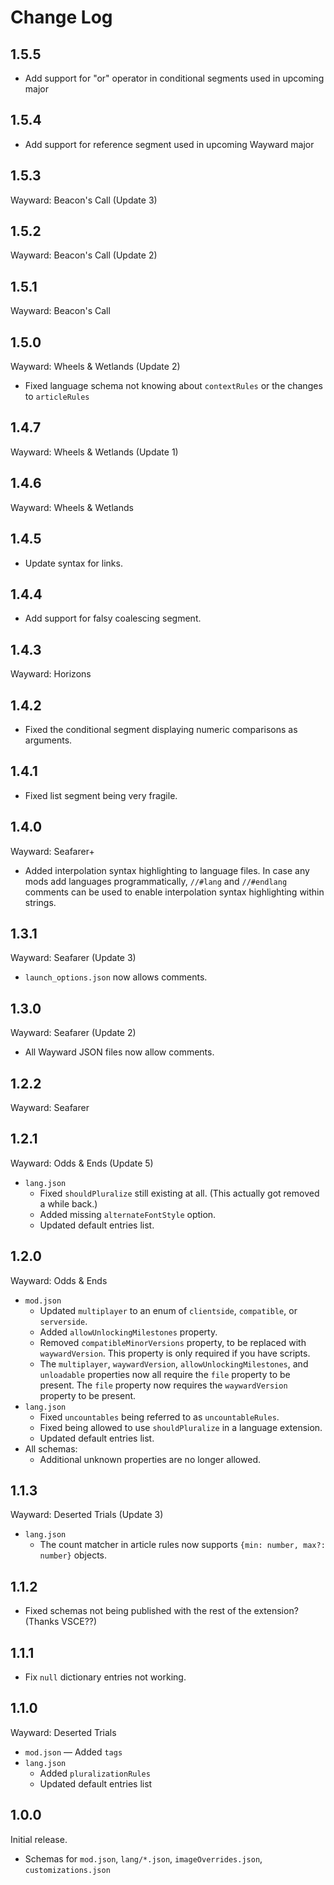 # Change Log

## 1.5.5
- Add support for "or" operator in conditional segments used in upcoming major

## 1.5.4
- Add support for reference segment used in upcoming Wayward major

## 1.5.3
Wayward: Beacon's Call (Update 3)

## 1.5.2
Wayward: Beacon's Call (Update 2)

## 1.5.1
Wayward: Beacon's Call

## 1.5.0
Wayward: Wheels & Wetlands (Update 2)
- Fixed language schema not knowing about `contextRules` or the changes to `articleRules`

## 1.4.7
Wayward: Wheels & Wetlands (Update 1)

## 1.4.6
Wayward: Wheels & Wetlands

## 1.4.5
- Update syntax for links.

## 1.4.4
- Add support for falsy coalescing segment.

## 1.4.3
Wayward: Horizons

## 1.4.2
- Fixed the conditional segment displaying numeric comparisons as arguments.

## 1.4.1
- Fixed list segment being very fragile.

## 1.4.0
Wayward: Seafarer+
- Added interpolation syntax highlighting to language files. In case any mods add languages programmatically, `//#lang` and `//#endlang` comments can be used to enable interpolation syntax highlighting within strings.

## 1.3.1
Wayward: Seafarer (Update 3)
- `launch_options.json` now allows comments.

## 1.3.0
Wayward: Seafarer (Update 2)
- All Wayward JSON files now allow comments.

## 1.2.2
Wayward: Seafarer

## 1.2.1
Wayward: Odds & Ends (Update 5)
- `lang.json`
	- Fixed `shouldPluralize` still existing at all. (This actually got removed a while back.)
	- Added missing `alternateFontStyle` option.
	- Updated default entries list.

## 1.2.0
Wayward: Odds & Ends
- `mod.json`
	- Updated `multiplayer` to an enum of `clientside`, `compatible`, or `serverside`.
	- Added `allowUnlockingMilestones` property.
	- Removed `compatibleMinorVersions` property, to be replaced with `waywardVersion`. This property is only required if you have scripts.
	- The `multiplayer`, `waywardVersion`, `allowUnlockingMilestones`, and `unloadable` properties now all require the `file` property to be present. The `file` property now requires the `waywardVersion` property to be present.
- `lang.json`
	- Fixed `uncountables` being referred to as `uncountableRules`.
	- Fixed being allowed to use `shouldPluralize` in a language extension.
	- Updated default entries list.
- All schemas:
	- Additional unknown properties are no longer allowed.

## 1.1.3
Wayward: Deserted Trials (Update 3)
- `lang.json`
	- The count matcher in article rules now supports `{min: number, max?: number}` objects.

## 1.1.2
- Fixed schemas not being published with the rest of the extension? (Thanks VSCE??)

## 1.1.1
- Fix `null` dictionary entries not working.

## 1.1.0
Wayward: Deserted Trials
- `mod.json` — Added `tags`
- `lang.json`
	- Added `pluralizationRules`
	- Updated default entries list

## 1.0.0
Initial release. 
- Schemas for `mod.json`, `lang/*.json`, `imageOverrides.json`, `customizations.json`